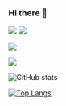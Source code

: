 ### Hi there 👋


[![](https://camo.githubusercontent.com/91cab9ffcecd8dedf1ac004d135874c51ed56485a81e03ca11f04f2259db8edf/68747470733a2f2f64316477713033326b79723033632e636c6f756466726f6e742e6e65742f696d616765732f69726f6e6d616e5f737469636b65722f31322f73656c662e706e673f737469636b6572)](https://ithelp.ithome.com.tw/users/20121130/ironman/3131)
[![](https://camo.githubusercontent.com/1ac25eb00ecfbe198ba75e7f631c3b6bb158cb4acda2d332998a9dbc0b1814d4/68747470733a2f2f64316477713033326b79723033632e636c6f756466726f6e742e6e65742f696d616765732f69726f6e6d616e5f737469636b65722f31332f61692d616e642d646174612e706e673f737469636b6572)](https://ithelp.ithome.com.tw/users/20121130/ironman/4015)


[![](https://img.shields.io/badge/Qwikilabs%20Profile-Willis%20Chen-f5cd0e?logo=qwiklabs&style=for-the-badge)](https://google.qwiklabs.com/public_profiles/acf580e0-ab7d-41c0-baa2-5fdab31cec08)

[![](https://img.shields.io/badge/ithome鐵人賽-威利斯-BLUE?logo=qwiklabs&style=for-the-badge)](https://google.qwiklabs.com/public_profiles/acf580e0-ab7d-41c0-baa2-5fdab31cec08)


![GitHub stats](https://github-readme-stats.vercel.app/api?username=willismax&show_icons=true)

[![Top Langs ](https://github-readme-stats.vercel.app/api/top-langs/?username=willismax)](https://github.com/anuraghazra/github-readme-stats)

<!-- **willismax/willismax** is a ✨ _special_ ✨ repository because its `README.md` (this file) appears on your GitHub profile.

Here are some ideas to get you started:

- 🔭 I’m currently working on TW
- 🌱 I’m currently learning DevOps
- 👯 I’m looking to collaborate on ...
- 🤔 I’m looking for help with ...
- 💬 Ask me about ...
- 📫 How to reach me: ...
- 😄 Pronouns: ...
- ⚡ Fun fact: ...

 -->
